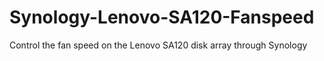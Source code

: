 # Synology-Lenovo-SA120-Fanspeed
Control the fan speed on the Lenovo SA120 disk array through Synology
